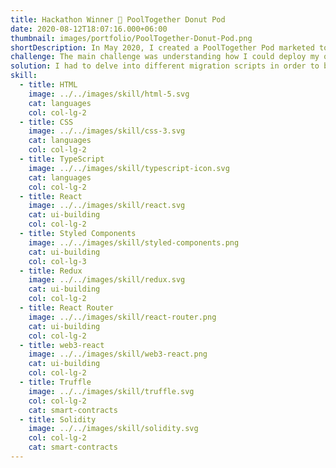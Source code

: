 ```yaml
---
title: Hackathon Winner 🍩 PoolTogether Donut Pod
date: 2020-08-12T18:07:16.000+06:00
thumbnail: images/portfolio/PoolTogether-Donut-Pod.png
shortDescription: In May 2020, I created a PoolTogether Pod marketed toward the users of the r/EthTrader subreddit. In this subreddit, users are rewarded with DONUT tokens. The goal of my Pod was to allow them to enter the PoolTogether DAI Pool with their DONUT tokens.
challenge: The main challenge was understanding how I could deploy my own Pod and interact with it. As this was my first interaction with Ethereum smart contracts, I had to really understand how the build tools and deployment process worked.
solution: I had to delve into different migration scripts in order to build my own migration script for testing and deploying my Donut Pod. I also built a DApp to connect to Ethereum wallets and to deposit or withdraw funds from the Donut Pod.
skill:
  - title: HTML
    image: ../../images/skill/html-5.svg
    cat: languages
    col: col-lg-2
  - title: CSS
    image: ../../images/skill/css-3.svg
    cat: languages
    col: col-lg-2
  - title: TypeScript
    image: ../../images/skill/typescript-icon.svg
    cat: languages
    col: col-lg-2
  - title: React
    image: ../../images/skill/react.svg
    cat: ui-building
    col: col-lg-2
  - title: Styled Components
    image: ../../images/skill/styled-components.png
    cat: ui-building
    col: col-lg-3
  - title: Redux
    image: ../../images/skill/redux.svg
    cat: ui-building
    col: col-lg-2
  - title: React Router
    image: ../../images/skill/react-router.png
    cat: ui-building
    col: col-lg-2
  - title: web3-react
    image: ../../images/skill/web3-react.png
    cat: ui-building
    col: col-lg-2
  - title: Truffle
    image: ../../images/skill/truffle.svg
    col: col-lg-2
    cat: smart-contracts
  - title: Solidity
    image: ../../images/skill/solidity.svg
    col: col-lg-2
    cat: smart-contracts
---
```


